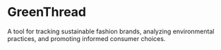 # GreenThread
A tool for tracking sustainable fashion brands, analyzing environmental practices, and promoting informed consumer choices.
